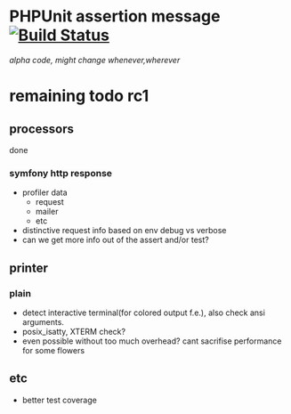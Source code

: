 PHPUnit assertion message [![Build Status](https://travis-ci.org/appeltaert/phpunit-assertion-message.svg?branch=master)](https://travis-ci.org/appeltaert/phpunit-assertion-message)
=======

*alpha code, might change whenever,wherever*

# remaining todo rc1

## processors

done 

### symfony http response

- profiler data
  - request
  - mailer
  - etc
- distinctive request info based on env debug vs verbose
- can we get more info out of the assert and/or test?

## printer

### plain

- detect interactive terminal(for colored output f.e.), also check ansi arguments.
- posix_isatty, XTERM check?
- even possible without too much overhead? cant sacrifise performance for some flowers

## etc

- better test coverage





